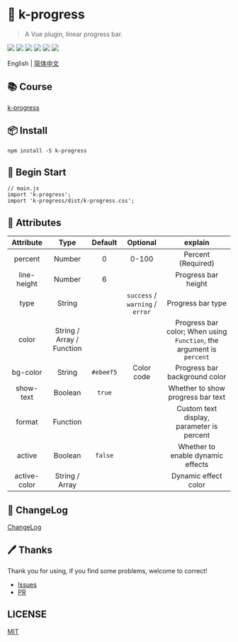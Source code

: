# 🌈 k-progress

> A Vue plugin, linear progress bar.

![](https://img.shields.io/npm/v/k-progress?color=success&style=flat-square)
![](https://img.shields.io/github/languages/top/xrkffgg/k-progress?style=flat-square)
![](https://img.shields.io/github/languages/code-size/xrkffgg/k-progress?color=orange&style=flat-square)
![](https://img.shields.io/github/stars/xrkffgg/k-progress?color=blueviolet&style=flat-square)
![](https://img.shields.io/github/license/xrkffgg/k-progress?color=red&style=flat-square)
![](https://img.shields.io/npm/dt/k-progress?color=ff69b4&style=flat-square)

English | [简体中文](./README-CN.md) 

## 📚 Course
[k-progress](https://xrkffgg.github.io/Knotes/course/k-progress.html)

## 📦 Install
```
npm install -S k-progress
```

## 🔨 Begin Start
```
// main.js
import 'k-progress';
import 'k-progress/dist/k-progress.css';
```

## 📔 Attributes
|  Attribute   |           Type            |  Default  |            Optional             |                               explain                                |
| :----------: | :-----------------------: | :-------: | :-----------------------------: | :------------------------------------------------------------------: |
|   percent    |          Number           |     0     |              0-100              |                          Percent (Required)                          |
| line-height  |          Number           |     6     |                                 |                         Progress bar height                          |
|     type     |          String           |           | `success` / `warning` / `error` |                          Progress bar type                           |
|    color     | String / Array / Function |           |                                 | Progress bar color; When using `Function`, the argument is `percent` |
|   bg-color   |          String           | `#ebeef5` |           Color code            |                    Progress bar background color                     |
|  show-text   |          Boolean          |  `true`   |                                 |                  Whether to show progress bar text                   |
|    format    |         Function          |           |                                 |              Custom text display, parameter is percent               |
|    active    |          Boolean          |  `false`  |                                 |                  Whether to enable dynamic effects                   |
| active-color |      String / Array       |           |                                 |                         Dynamic effect color                         |

## 📒 ChangeLog
[ChangeLog](./CHANGELOG.md)

## 🖊 Thanks
Thank you for using, if you find some problems, welcome to correct!
- [Issues](https://github.com/xrkffgg/k-progress/issues) 
- [PR](https://github.com/xrkffgg/k-progress/pulls)

## LICENSE
[MIT](https://github.com/xrkffgg/k-progress/blob/master/LICENSE)